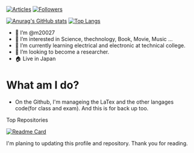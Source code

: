 [![Articles](https://badgen.org/img/qiita/m20027/articles?style=plastic)](https://qiita.com/m20027)
[![Followers](https://badgen.org/img/qiita/m20027/followers?style=plastic)](https://qiita.com/m20027)

[![Anurag's GitHub stats](https://github-readme-stats.vercel.app/api?username=m20027&show_icons=true&theme=dark&lcache_seconds=1800&count_private=true&locale=en&langs_count=10)](https://github.com/anuraghazra/github-readme-stats)
[![Top Langs](https://github-readme-stats.vercel.app/api/top-langs/?username=m20027)](https://github.com/anuraghazra/github-readme-stats)

- 👋 I’m @m20027
- 👀 I’m interested in Science, thechnology, Book, Movie, Music ...
- 🌱 I’m currently learning electrical and electronic at technical college.
- 💞️ I’m looking to become a researcher.
- 🏠 Live in Japan

# What am I do?
- On the Github, I'm manageing the LaTex and the other langages code(for class and exam). And this is for back up too.

Top Repositories

[![Readme Card](https://github-readme-stats.vercel.app/api/pin/?username=m20027&repo=TMCIT-3rd-Report)]([https://github.com/anuraghazra/github-readme-stats](https://github.com/m20027/TMCIT-3rd-Report))

I'm planing to updating this profile and repository.
Thank you for reading.

<!---
m20027/m20027 is a ✨ special ✨ repository because its `README.md` (this file) appears on your GitHub profile.
You can click the Preview link to take a look at your changes.
--->
